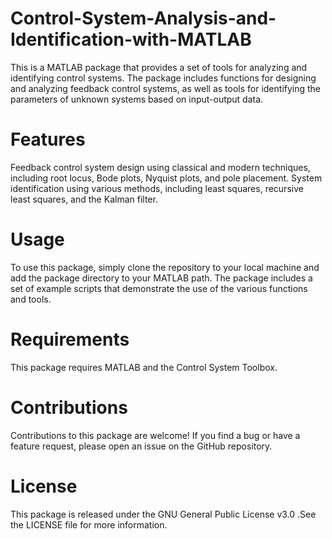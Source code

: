 # Control-System-Analysis-and-Identification-with-MATLAB

This is a MATLAB package that provides a set of tools for analyzing and identifying control systems. The package includes functions for designing and analyzing feedback control systems, as well as tools for identifying the parameters of unknown systems based on input-output data.

# Features

Feedback control system design using classical and modern techniques, including root locus, Bode plots, Nyquist plots, and pole placement.
System identification using various methods, including least squares, recursive least squares, and the Kalman filter.
 
# Usage
To use this package, simply clone the repository to your local machine and add the package directory to your MATLAB path. The package includes a set of example scripts that demonstrate the use of the various functions and tools.

# Requirements

This package requires MATLAB and the Control System Toolbox.

# Contributions
Contributions to this package are welcome! If you find a bug or have a feature request, please open an issue on the GitHub repository.

# License

This package is released under the GNU General Public License v3.0 .See the LICENSE file for more information.
